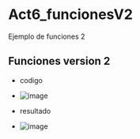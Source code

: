 # Act6_funcionesV2
Ejemplo de funciones 2

## Funciones version 2
- codigo
- ![image](https://github.com/user-attachments/assets/415eac63-061e-4955-b6aa-4eb1981eff1d)

- resultado
- ![image](https://github.com/user-attachments/assets/68b3b89e-5afc-42a5-8b1b-c7818e86f443)


